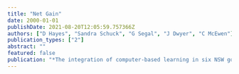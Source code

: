 ```yaml
---
title: "Net Gain"
date: 2000-01-01
publishDate: 2021-08-20T12:05:59.757366Z
authors: ["D Hayes", "Sandra Schuck", "G Segal", "J Dwyer", "C McEwen"]
publication_types: ["2"]
abstract: ""
featured: false
publication: "*The integration of computer-based learning in six NSW government schools*"
---
```


